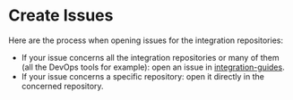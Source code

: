 # Create Issues

Here are the process when opening issues for the integration repositories:
- If your issue concerns all the integration repositories or many of them (all the DevOps tools for example): open an issue in [integration-guides](https://github.com/meilisearch/integration-guides/issues/new).
- If your issue concerns a specific repository: open it directly in the concerned repository.
